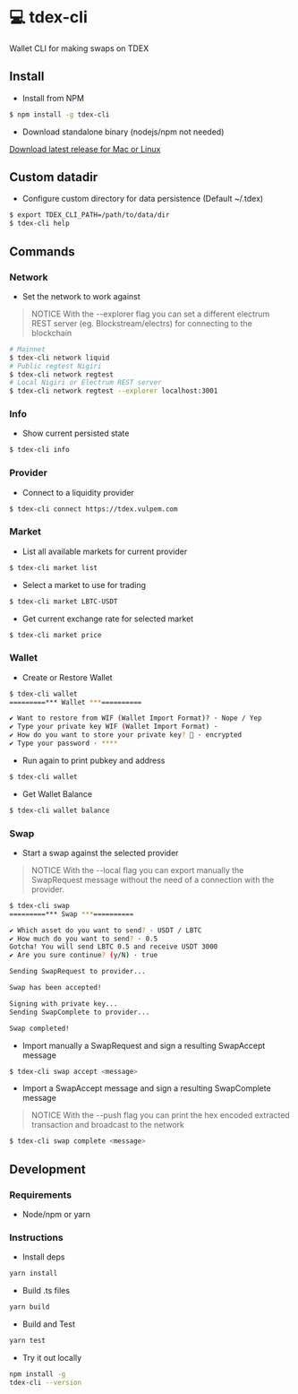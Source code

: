 # 💻 tdex-cli
Wallet CLI for making swaps on TDEX

## Install

* Install from NPM

```sh
$ npm install -g tdex-cli
```

* Download standalone binary (nodejs/npm not needed)

[Download latest release for Mac or Linux](https://github.com/Sevenlab/tdex-cli/releases)


## Custom datadir

* Configure custom directory for data persistence (Default ~/.tdex)

```sh
$ export TDEX_CLI_PATH=/path/to/data/dir 
$ tdex-cli help
```

## Commands

### Network

* Set the network to work against 

> NOTICE With the --explorer flag you can set a different electrum REST server (eg. Blockstream/electrs) for connecting to the blockchain

```sh
# Mainnet
$ tdex-cli network liquid
# Public regtest Nigiri
$ tdex-cli network regtest
# Local Nigiri or Electrum REST server
$ tdex-cli network regtest --explorer localhost:3001
```

### Info

* Show current persisted state

```sh
$ tdex-cli info
```

### Provider

* Connect to a liquidity provider

```sh
$ tdex-cli connect https://tdex.vulpem.com
```

### Market

* List all available markets for current provider

```sh
$ tdex-cli market list
```

* Select a market to use for trading

```sh
$ tdex-cli market LBTC-USDT
```

* Get current exchange rate for selected market

```sh
$ tdex-cli market price
```

### Wallet 

* Create or Restore Wallet

```sh
$ tdex-cli wallet
=========*** Wallet ***==========

✔ Want to restore from WIF (Wallet Import Format)? · Nope / Yep
✔ Type your private key WIF (Wallet Import Format) · 
✔ How do you want to store your private key? 🔑 · encrypted
✔ Type your password · ****
```

* Run again to print pubkey and address
```sh
$ tdex-cli wallet
```

* Get Wallet Balance
```sh
$ tdex-cli wallet balance
```


### Swap

* Start a swap against the selected provider

> NOTICE With the --local flag you can export manually the SwapRequest message without the need of a connection with the provider.

```sh
$ tdex-cli swap 
=========*** Swap ***==========

✔ Which asset do you want to send? · USDT / LBTC
✔ How much do you want to send? · 0.5
Gotcha! You will send LBTC 0.5 and receive USDT 3000
✔ Are you sure continue? (y/N) · true

Sending SwapRequest to provider...

Swap has been accepted!

Signing with private key...
Sending SwapComplete to provider...

Swap completed!
```

* Import manually a SwapRequest and sign a resulting SwapAccept message

```sh
$ tdex-cli swap accept <message>
```

* Import a SwapAccept message and sign a resulting SwapComplete message 

> NOTICE With the --push flag you can print the hex encoded extracted transaction and broadcast to the network

```sh
$ tdex-cli swap complete <message>
```

## Development

### Requirements

* Node/npm or yarn

### Instructions

* Install deps

```sh
yarn install
```

* Build .ts files

```sh
yarn build
```

* Build and Test

```sh
yarn test
``` 

* Try it out locally

```sh
npm install -g 
tdex-cli --version
```













